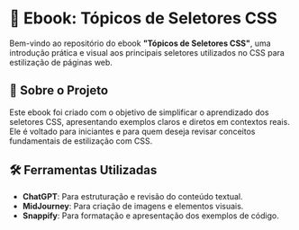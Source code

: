 # 📘 Ebook: Tópicos de Seletores CSS

Bem-vindo ao repositório do ebook **"Tópicos de Seletores CSS"**, uma introdução prática e visual aos principais seletores utilizados no CSS para estilização de páginas web.

## 📖 Sobre o Projeto
Este ebook foi criado com o objetivo de simplificar o aprendizado dos seletores CSS, apresentando exemplos claros e diretos em contextos reais.  
Ele é voltado para iniciantes e para quem deseja revisar conceitos fundamentais de estilização com CSS.

## 🛠 Ferramentas Utilizadas
- **ChatGPT**: Para estruturação e revisão do conteúdo textual.  
- **MidJourney**: Para criação de imagens e elementos visuais.  
- **Snappify**: Para formatação e apresentação dos exemplos de código.
